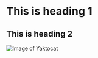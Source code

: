 # This is heading 1
## This is heading 2

![Image of Yaktocat](https://octodex.github.com/images/yaktocat.png)
